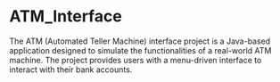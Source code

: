 # ATM_Interface
The ATM (Automated Teller Machine) interface project is a Java-based application designed to simulate the functionalities of a real-world ATM machine. The project provides users with a menu-driven interface to interact with their bank accounts.
